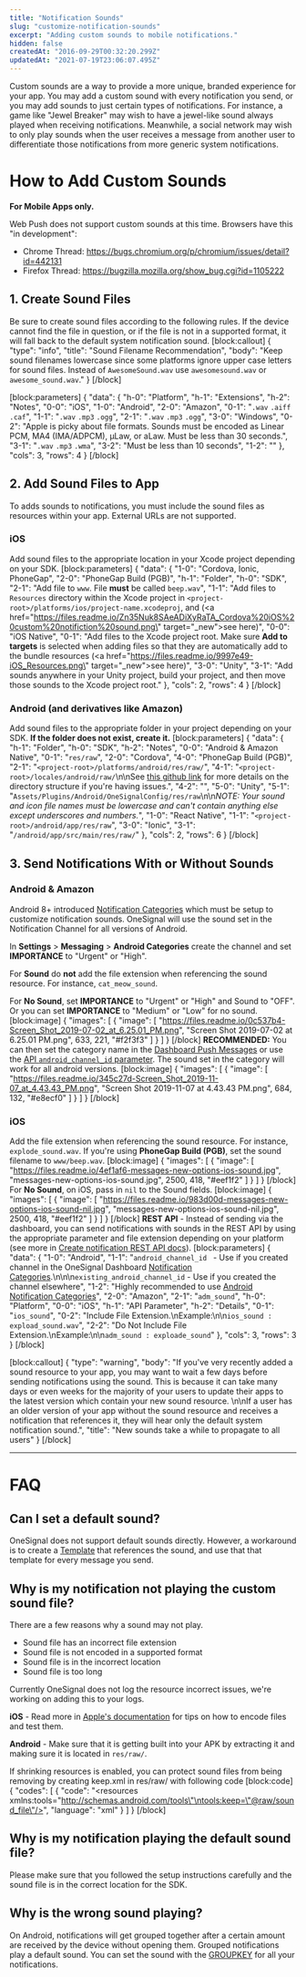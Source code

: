 ```yaml
---
title: "Notification Sounds"
slug: "customize-notification-sounds"
excerpt: "Adding custom sounds to mobile notifications."
hidden: false
createdAt: "2016-09-29T00:32:20.299Z"
updatedAt: "2021-07-19T23:06:07.495Z"
---
```

Custom sounds are a way to provide a more unique, branded experience for your app. You may add a custom sound with every notification you send, or you may add sounds to just certain types of notifications. For instance, a game like "Jewel Breaker" may wish to have a jewel-like sound always played when receiving notifications. Meanwhile, a social network may wish to only play sounds when the user receives a message from another user to differentiate those notifications from more generic system notifications. 

# How to Add Custom Sounds

**For Mobile Apps only.** 

Web Push does not support custom sounds at this time. Browsers have this "in development":
- Chrome Thread: https://bugs.chromium.org/p/chromium/issues/detail?id=442131
- Firefox Thread: https://bugzilla.mozilla.org/show_bug.cgi?id=1105222

## 1. Create Sound Files
Be sure to create sound files according to the following rules. If the device cannot find the file in question, or if the file is not in a supported format, it will fall back to the default system notification sound. 
[block:callout]
{
  "type": "info",
  "title": "Sound Filename Recommendation",
  "body": "Keep sound filenames lowercase since some platforms ignore upper case letters for sound files. Instead of `AwesomeSound.wav` use `awesomesound.wav` or `awesome_sound.wav`."
}
[/block]

[block:parameters]
{
  "data": {
    "h-0": "Platform",
    "h-1": "Extensions",
    "h-2": "Notes",
    "0-0": "iOS",
    "1-0": "Android",
    "2-0": "Amazon",
    "0-1": "`.wav` `.aiff` `.caf`",
    "1-1": "`.wav` `.mp3` `.ogg`",
    "2-1": "`.wav` `.mp3` `.ogg`",
    "3-0": "Windows",
    "0-2": "Apple is picky about file formats. Sounds must be encoded as Linear PCM, MA4 (IMA/ADPCM), µLaw, or aLaw. Must be less than 30 seconds.",
    "3-1": "`.wav` `.mp3` `.wma`",
    "3-2": "Must be less than 10 seconds",
    "1-2": ""
  },
  "cols": 3,
  "rows": 4
}
[/block]
## 2. Add Sound Files to App
To adds sounds to notifications, you must include the sound files as resources within your app. External URLs are not supported.

### iOS
Add sound files to the appropriate location in your Xcode project depending on your SDK.
[block:parameters]
{
  "data": {
    "1-0": "Cordova, Ionic, PhoneGap",
    "2-0": "PhoneGap Build (PGB)",
    "h-1": "Folder",
    "h-0": "SDK",
    "2-1": "Add file to `www`. File **must** be called `beep.wav`",
    "1-1": "Add files to `Resources` directory within the Xcode project in `<project-root>/platforms/ios/project-name.xcodeproj`, and  (<a href=\"https://files.readme.io/Zn35Nuk8SAeADiXyRaTA_Cordova%20iOS%20custom%20notifiction%20sound.png\" target=\"_new\">see here</a>)",
    "0-0": "iOS Native",
    "0-1": "Add files to the Xcode project root. Make sure **Add to targets** is selected when adding files so that they are automatically add to the bundle resources (<a href=\"https://files.readme.io/9997e49-iOS_Resources.png\" target=\"_new\">see here</a>)",
    "3-0": "Unity",
    "3-1": "Add sounds anywhere in your Unity project, build your project, and then move those sounds to the Xcode project root."
  },
  "cols": 2,
  "rows": 4
}
[/block]
### Android (and derivatives like Amazon)
Add sound files to the appropriate folder in your project depending on your SDK. **If the folder does not exist, create it.** 
[block:parameters]
{
  "data": {
    "h-1": "Folder",
    "h-0": "SDK",
    "h-2": "Notes",
    "0-0": "Android & Amazon Native",
    "0-1": "`res/raw`",
    "2-0": "Cordova",
    "4-0": "PhoneGap Build (PGB)",
    "2-1": "`<project-root>/platforms/android/res/raw/`",
    "4-1": "`<project-root>/locales/android/raw/`\n\nSee [this github link](https://github.com/phonegap/build/issues/472#issuecomment-172662620) for more details on the directory structure if you're having issues.",
    "4-2": "",
    "5-0": "Unity",
    "5-1": "`Assets/Plugins/Android/OneSignalConfig/res/raw`\n\n*NOTE: Your sound and icon file names must be lowercase and can't contain anything else except underscores and numbers.*",
    "1-0": "React Native",
    "1-1": "`<project-root>/android/app/res/raw`",
    "3-0": "Ionic",
    "3-1": "`/android/app/src/main/res/raw/`"
  },
  "cols": 2,
  "rows": 6
}
[/block]

## 3. Send Notifications With or Without Sounds

### Android & Amazon

Android 8+ introduced [Notification Categories](doc:android-notification-categories) which must be setup to customize notification sounds. OneSignal will use the sound set in the Notification Channel for all versions of Android.

In **Settings** > **Messaging** > **Android Categories** create the channel and set **IMPORTANCE** to "Urgent" or "High". 

For **Sound** do **not** add the file extension when referencing the sound resource. For instance, `cat_meow_sound`.

For **No Sound**, set **IMPORTANCE** to "Urgent" or "High" and Sound to "OFF". Or you can set **IMPORTANCE** to "Medium" or "Low" for no sound.
[block:image]
{
  "images": [
    {
      "image": [
        "https://files.readme.io/0c537b4-Screen_Shot_2019-07-02_at_6.25.01_PM.png",
        "Screen Shot 2019-07-02 at 6.25.01 PM.png",
        633,
        221,
        "#f2f3f3"
      ]
    }
  ]
}
[/block]
**RECOMMENDED:** You can then set the category name in the [Dashboard Push Messages](doc:sending-notifications) or use the [API `android_channel_id` parameter](ref:create-notification#appearance). The sound set in the category will work for all android versions.
[block:image]
{
  "images": [
    {
      "image": [
        "https://files.readme.io/345c27d-Screen_Shot_2019-11-07_at_4.43.43_PM.png",
        "Screen Shot 2019-11-07 at 4.43.43 PM.png",
        684,
        132,
        "#e8ecf0"
      ]
    }
  ]
}
[/block]
### iOS 

Add the file extension when referencing the sound resource. For instance, `explode_sound.wav`. If you're using **PhoneGap Build (PGB)**, set the sound filename to `www/beep.wav`.
[block:image]
{
  "images": [
    {
      "image": [
        "https://files.readme.io/4ef1af6-messages-new-options-ios-sound.jpg",
        "messages-new-options-ios-sound.jpg",
        2500,
        418,
        "#eef1f2"
      ]
    }
  ]
}
[/block]
For **No Sound**, on iOS, pass in `nil` to the Sound fields.
[block:image]
{
  "images": [
    {
      "image": [
        "https://files.readme.io/983d00d-messages-new-options-ios-sound-nil.jpg",
        "messages-new-options-ios-sound-nil.jpg",
        2500,
        418,
        "#eef1f2"
      ]
    }
  ]
}
[/block]
**REST API** - Instead of sending via the dashboard, you can send notifications with sounds in the REST API by using the appropriate parameter and file extension depending on your platform (see more in [Create notification REST API docs](ref:create-notification#appearance)).
[block:parameters]
{
  "data": {
    "1-0": "Android",
    "1-1": "`android_channel_id ` - Use if you created channel in the OneSignal Dashboard [Notification Categories](doc:android-notification-categories).\n\n\n`existing_android_channel_id` - Use if you created the channel elsewhere",
    "1-2": "Highly recommended to use [Android Notification Categories](doc:android-notification-categories)",
    "2-0": "Amazon",
    "2-1": "`adm_sound`",
    "h-0": "Platform",
    "0-0": "iOS",
    "h-1": "API Parameter",
    "h-2": "Details",
    "0-1": "`ios_sound`",
    "0-2": "Include File Extension.\nExample:\n\n`ios_sound : expload_sound.wav`",
    "2-2": "Do Not Include File Extension.\nExample:\n\n`adm_sound : exploade_sound`"
  },
  "cols": 3,
  "rows": 3
}
[/block]

[block:callout]
{
  "type": "warning",
  "body": "If you've very recently added a sound resource to your app, you may want to wait a few days before sending notifications using the sound. This is because it can take many days or even weeks for the majority of your users to update their apps to the latest version which contain your new sound resource. \n\nIf a user has an older version of your app without the sound resource and receives a notification that references it, they will hear only the default system notification sound.",
  "title": "New sounds take a while to propagate to all users"
}
[/block]





----
# FAQ
## Can I set a default sound?
OneSignal does not support default sounds directly. However, a workaround is to create a <a class="dash-link dash-messages" href="templates">Template</a> that references the sound, and use that that template for every message you send.

## Why is my notification not playing the custom sound file?
There are a few reasons why a sound may not play. 

- Sound file has an incorrect file extension
- Sound file is not encoded in a supported format
- Sound file is in the incorrect location
- Sound file is too long

Currently OneSignal does not log the resource incorrect issues, we're working on adding this to your logs.

**iOS** - Read more in [Apple's documentation](https://developer.apple.com/library/content/documentation/NetworkingInternet/Conceptual/RemoteNotificationsPG/Chapters/IPhoneOSClientImp.html#//apple_ref/doc/uid/TP40008194-CH103-SW6) for tips on how to encode files and test them.

**Android** - Make sure that it is getting built into your APK by extracting it and making sure it is located in `res/raw/`.

If shrinking resources is enabled, you can protect sound files from being removing by creating keep.xml in res/raw/ with following code
[block:code]
{
  "codes": [
    {
      "code": "<resources xmlns:tools=\"http://schemas.android.com/tools\"\ntools:keep=\"@raw/sound_file\"/>",
      "language": "xml"
    }
  ]
}
[/block]

## Why is my notification playing the default sound file?
Please make sure that you followed the setup instructions carefully and the sound file is in the correct location for the SDK.

## Why is the wrong sound playing?
On Android, notifications will get grouped together after a certain amount are received by the device without opening them. Grouped notifications play a default sound. You can set the sound with the [GROUPKEY](https://developer.android.com/training/notify-user/group) for all your notifications.